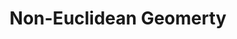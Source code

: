 ---
types: "word"

title: "Non-Euclidean Geomerty"

categories: ['']

tags: ['Non', 'Euclidean', 'Geomerty']

arabic: 'الهندسة اللا إقليدية'

arexps: []

enwords: ['Non-Euclidean Geomerty']

enexps: []

arlexicons: 'هـ'

enlexicons: 'N'

authors: ['Ruqayya Roshdy']

translators: ['']

citations: 'العربية والذكاء الاصطناعي'

sources: 'مركز الملك عبدالله بن عبدالعزيز الدولي لخدمة اللغة العربية'

word: "true"

slug: ""
---
